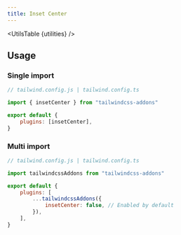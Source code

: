 ```yaml
---
title: Inset Center
---
```


<script>
	import UtilsTable from "$lib/UtilsTable.svelte"
	import { getUtilities } from "$utils/tailwind.js"
	import { insetCenter } from "tailwindcss-addons"
	const utilities = getUtilities(insetCenter.handler);
</script>

<UtilsTable {utilities} />

## Usage

### Single import

```js
// tailwind.config.js | tailwind.config.ts

import { insetCenter } from "tailwindcss-addons"

export default {
    plugins: [insetCenter],
}
```

### Multi import

```js
// tailwind.config.js | tailwind.config.ts

import tailwindcssAddons from "tailwindcss-addons"

export default {
    plugins: [
        ...tailwindcssAddons({
            insetCenter: false, // Enabled by default
        }),
    ],
}
```
